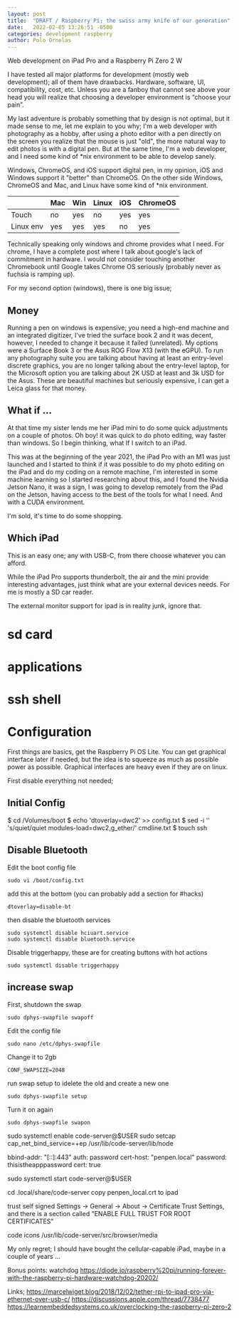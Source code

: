 ```yaml
---
layout: post
title:  "DRAFT / Raspberry Pi; the swiss army knife of our generation"
date:   2022-02-05 13:26:51 -0500
categories: development raspberry
author: Polo Ornelas    
---
```

Web development on iPad Pro and a Raspberry Pi Zero 2 W

I have tested all major platforms for development (mostly web development); all of them have drawbacks. Hardware, software, UI, compatibility, cost, etc. Unless you are a fanboy that cannot see above your head you will realize that choosing a developer environment is “choose your pain”.

My last adventure is probably something that by design is not optimal, but it made sense to me, let me explain to you why; I'm a web developer with photography as a hobby, after using a photo editor with a pen directly on the screen you realize that the mouse is just "old", the more natural way to edit photos is with a digital pen. But at the same time, I'm a web developer, and I need some kind of *nix environment to be able to develop sanely.

Windows, ChromeOS, and iOS support digital pen, in my opinion, iOS and Windows support it "better" than ChromeOS. On the other side Windows, ChromeOS and Mac, and Linux have some kind of *nix environment.

|           | Mac | Win | Linux | iOS | ChromeOS |
|-----------|-----|-----|-------|-----|----------|
| Touch     | no  | yes | no    | yes | yes      |
| Linux env | yes | yes | yes   | no  | yes      |

Technically speaking only windows and chrome provides what I need. For chrome, I have a complete post where I talk about google's lack of commitment in hardware. I would not consider touching another Chromebook until Google takes Chrome OS seriously (probably never as fuchsia is ramping up).

For my second option (windows), there is one big issue;

## Money
Running a pen on windows is expensive; you need a high-end machine and an integrated digitizer, I've tried the surface book 2 and it was decent, however, I needed to change it because it failed (unrelated). My options were a Surface Book 3 or the Asus ROG Flow X13 (with the eGPU). To run any photography suite you are talking about having at least an entry-level discrete graphics, you are no longer talking about the entry-level laptop, for the Microsoft option you are talking about 2K USD at least and 3k USD for the Asus. These are beautiful machines but seriously expensive, I can get a Leica glass for that money.

## What if ...
At that time my sister lends me her iPad mini to do some quick adjustments on a couple of photos.
Oh boy! it was quick to do photo editing, way faster than windows. So I begin thinking, what If I switch to an iPad.

This was at the beginning of the year 2021, the iPad Pro with an M1 was just launched and I started to think if it was possible to do my photo editing on the iPad and do my coding on a remote machine, I'm interested in some machine learning so I started researching about this, and I found the Nvidia Jetson Nano, it was a sign, I was going to develop remotely from the iPad on the Jetson, having access to the best of the tools for what I need. And with a CUDA environment. 

I'm sold, it's time to do some shopping.

## Which iPad 
This is an easy one; any with USB-C, from there choose whatever you can afford.

While the iPad Pro supports thunderbolt, the air and the mini provide interesting advantages, just think what are your external devices needs. For me is mostly a SD car reader.

The external monitor support for ipad is in reality junk, ignore that.

# sd card

# applications

# ssh shell

# Configuration

First things are basics, get the Raspberry Pi OS Lite. You can get graphical interface later if needed, but the idea is to squeeze as much as possible power as possible. Graphical interfaces are heavy even if they are on linux.

First disable everything not needed;

## Initial Config

$ cd /Volumes/boot $ echo 'dtoverlay=dwc2' >> config.txt 
$ sed -i '' 's/quiet/quiet modules-load=dwc2,g_ether/' cmdline.txt
$ touch ssh


## Disable Bluetooth

Edit the boot config file
```
sudo vi /boot/config.txt
```

add this at the bottom (you can probably add a section for #hacks)

```
dtoverlay=disable-bt
```

then disable the bluetooth services
```
sudo systemctl disable hciuart.service
sudo systemctl disable bluetooth.service
```

Disable triggerhappy, these are for creating buttons with hot actions
```
sudo systemctl disable triggerhappy
```

## increase swap

First, shutdown the swap
```
sudo dphys-swapfile swapoff
```
Edit the config file
```
sudo nano /etc/dphys-swapfile
```
Change it to 2gb
```
CONF_SWAPSIZE=2048
```
run swap setup to idelete the old and create a new one
```
sudo dphys-swapfile setup
```
Turn it on again
```
sudo dphys-swapfile swapon
```



sudo systemctl enable code-server@$USER
sudo setcap cap_net_bind_service=+ep /usr/lib/code-server/lib/node


bbind-addr: "[::]:443"
auth: password
cert-host: "penpen.local"
password: thisistheapppassword
cert: true

sudo systemctl start code-server@$USER

cd .local/share/code-server
copy penpen_local.crt to ipad 


trust self signed
Settings -> General -> About -> Certificate Trust Settings, and there is a section called "ENABLE FULL TRUST FOR ROOT CERTIFICATES"




code icons
/usr/lib/code-server/src/browser/media

My only regret; I should have bought the cellular-capable iPad, maybe in a couple of years ...


Bonus points: watchdog
https://diode.io/raspberry%20pi/running-forever-with-the-raspberry-pi-hardware-watchdog-20202/



Links;
https://marcelwiget.blog/2018/12/02/tether-rpi-to-ipad-pro-via-ethernet-over-usb-c/
https://discussions.apple.com/thread/7738477
https://learnembeddedsystems.co.uk/overclocking-the-raspberry-pi-zero-2


